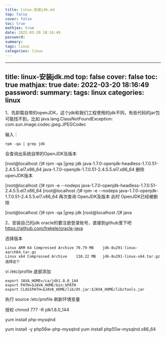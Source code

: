 ```yaml
---
title: linux-安装jdk.md
top: false
cover: false
toc: true
mathjax: true
date: 2022-03-20 18:16:49
password:
summary:
tags: linux
categories: linux
---
```

---
title: linux-安装jdk.md
top: false
cover: false
toc: true
mathjax: true
date: 2022-03-20 18:16:49
password:
summary:
tags: linux
categories: linux
---
1、先卸载自带的openJDK，这个jdk和我们工程使用的jdk不同，有些代码的jar包可能找不到。比如 java.lang.ClassNotFoundException: com.sun.image.codec.jpeg.JPEGCodec

输入：
~~~
rpm -qa | grep jdk 
~~~
 会查询出系统自带的OpenJDK及版本

[root@localhost /]# rpm -qa |grep jdk
java-1.7.0-openjdk-headless-1.7.0.51-2.4.5.5.el7.x86_64
java-1.7.0-openjdk-1.7.0.51-2.4.5.5.el7.x86_64
删除openJDK版本

[root@localhost /]# rpm -e --nodeps java-1.7.0-openjdk-headless-1.7.0.51-2.4.5.5.el7.x86_64
[root@localhost /]# rpm -e --nodeps java-1.7.0-openjdk-1.7.0.51-2.4.5.5.el7.x86_64
再次查询 OpenJDK及版本 此时 OpenJDK已经被删除

[root@localhost /]# rpm -qa |grep jdk
[root@localhost /]# java


2、安装自己的jdk
oracle的要注册登录账号，直接到github里下吧 https://github.com/frekele/oracle-java

选择版本
~~~
Linux ARM 64 Compressed Archive	70.79 MB	jdk-8u291-linux-aarch64.tar.gz
Linux x64 Compressed Archive	138.22 MB	jdk-8u291-linux-x64.tar.gz 选择这个
~~~

vi /etc/profile
底部添加
~~~
export JAVA_HOME=/ca/jdk1.8.0_144
export PATH=$JAVA_HOME/bin:$PATH
export CLASSPATH=$JAVA_HOME/lib/dt.jar:$JAVA_HOME/lib/tools.jar
~~~
执行 source /etc/profile 刷新环境变量

授权 chmod 777 -R jdk1.8.0_144


yum install  php-mysqlnd

yum install -y  php56w-php-mysqlnd
yum install php55w-mysqlnd.x86_64

